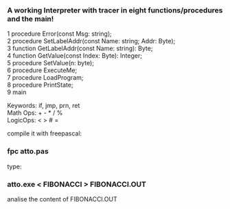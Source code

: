 ### A working Interpreter with tracer in eight functions/procedures and the main!  ###

1 procedure Error(const Msg: string);   
2 procedure SetLabelAddr(const Name: string; Addr: Byte);   
3 function GetLabelAddr(const Name: string): Byte;   
4 function GetValue(const Index: Byte): Integer;   
5 procedure SetValue(n: byte);   
6 procedure ExecuteMe;   
7 procedure LoadProgram;   
8 procedure PrintState;   
9 main  
  
    
Keywords: if, jmp, prn, ret  
Math Ops: + - * / %  
LogicOps: < > # =  
  
  
compile it with freepascal: 
### fpc atto.pas ###   
  
type: 
### atto.exe < FIBONACCI > FIBONACCI.OUT ###    
  
analise the content of FIBONACCI.OUT  





